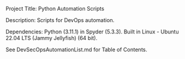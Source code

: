 Project Title: Python Automation Scripts

Description: Scripts for DevOps automation.

Dependencies: Python (3.11.1) in Spyder (5.3.3). Built in Linux - Ubuntu 22.04 LTS (Jammy Jellyfish) (64 bit).

See DevSecOpsAutomationList.md for Table of Contents.
